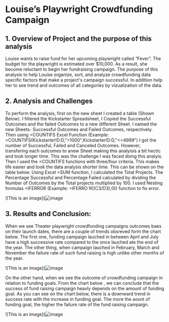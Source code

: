 # Louise’s Playwright Crowdfunding Campaign
## 1.	Overview of Project and the purpose of this analysis
Louise wants to raise fund for her upcoming playwright called “Fever”. The budget for the playwright is estimated over $10,000. As a result, she become reluctant to begin her fundraising campaign. The purpose of this analysis to help Louise organize, sort, and analyze crowdfunding data specific factors that make a project's campaign successful. In addition help her to see trend and outcomes of all categories by vizualization of the data.


## 2.	Analysis and Challenges

To perform the analysis, first on the new sheet I created a table (Shown Below). I filtered the Kickstarter Spreadsheet, I Copied the Successful Outcomes and the failed Outcomes to a new different Sheet. I named the new Sheets- Successful Outcomes and Failed Outcomes, respectively. Then using =COUNTIFS Excel Function (Example: =COUNTIFS(Kickstarter!D:D,">1000",Kickstarter!D:D,"<=4999") I got the number of Successful, Failed and Canceled Outcomes. However, transfering each outcomes to anew Sheet making this analyisis a bit hectic and took longer time. This was the challenge I was faced doing this analyis. Then I used the =COUNTIFS functions with three/four criteria. This makes life easier and took the data analysis shorter time. This can be shown on the table below. Using Excel =SUM function, I calculated the Total Projects. The Percentage Successful and Percentage Failed calculated by dividing the Number of Outcomes by the Total projects multiplied by 100. I used Nesting formulas =IFERROR (Example: =IFERRO`R((C3/D3),0)) function to fix error.

![This is an image](![image](https://user-images.githubusercontent.com/114262970/195494596-2103153a-993b-40ff-9354-75577250ddbe.png)

## 3. Results and Conclusion:

When we see Theater playwright crowdfunding campaigns outcomes baes on their launch dates, there are a couple of trends obsreved form the chart below. The first one, funding campaign lauched in between April and July have a high successive rate compared to the once lauched ate the end of the year. The other thing, when campaign lauched in February, March and November the failure rate of such fund raising is high unlike other months of the year.

![This is an image](![image](https://user-images.githubusercontent.com/114262970/195495676-0be5e2bc-d76e-467f-9248-fb01cdbab7b9.png)

On the other hand, when we see the outcome of crowdfunding campaign in relation to funding goals. From the chart below , we can conclude that the success of fund raising campaign heavly depends on the amount of funding goal. As you can see on the chart below, there is a downward trend in success rate with the increase in funding goal. The more the aount of funding goal, the higher the failure rate of the fund raising campaign.

![This is an image](![image](https://user-images.githubusercontent.com/114262970/195498083-db0f9898-7198-4f24-b858-3f2f26c3b180.png)
